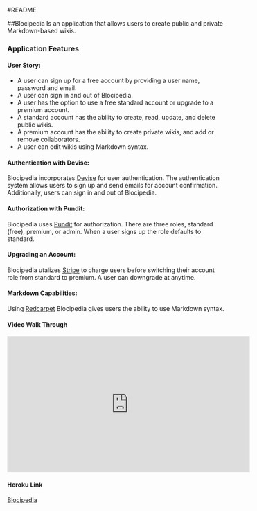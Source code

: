 #README

##Blocipedia
Is an application that allows users to create public and private Markdown-based wikis.

### Application Features

#### User Story:
  * A user can sign up for a free account by providing a user name, password and email.
  * A user can sign in and out of Blocipedia.
  * A user has the option to use a free standard account or upgrade to a premium account.
  * A standard account has the ability to create, read, update, and delete public wikis.
  * A premium account has the ability to create private wikis, and add or remove collaborators.
  * A user can edit wikis using Markdown syntax.

#### Authentication with Devise:
Blocipedia incorporates [Devise](https://github.com/plataformatec/devise) for user authentication. The authentication system allows users to sign up and send emails for account confirmation. Additionally, users can sign in and out of Blocipedia.

#### Authorization with Pundit:
Blocipedia uses [Pundit](https://github.com/elabs/pundit) for authorization. There are three roles, standard (free), premium, or admin. When a user signs up the role defaults to standard.

#### Upgrading an Account:
Blocipedia utalizes [Stripe](https://stripe.com/) to charge users before switching their account role from standard to premium. A user can downgrade at anytime.

#### Markdown Capabilities:
Using [Redcarpet](https://github.com/vmg/redcarpet) Blocipedia gives users the ability to use Markdown syntax.

#### Video Walk Through
<iframe width="560" height="315" src="https://www.youtube.com/embed/YslWc2Lvc3E" frameborder="0" allowfullscreen></iframe>

#### Heroku Link
[Blocipedia](https://arcane-depths-91867.herokuapp.com)
